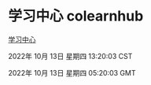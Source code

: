 # 学习中心 colearnhub
[学习中心](http://27.19.33.125:56308/colearnhub/)

2022年 10月 13日 星期四 13:20:03 CST

2022年 10月 13日 星期四 05:20:03 GMT
